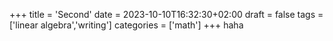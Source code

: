 +++
title = 'Second'
date = 2023-10-10T16:32:30+02:00
draft = false
tags = ['linear algebra','writing']
categories = ['math']
+++
haha